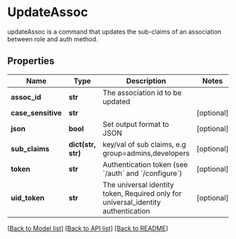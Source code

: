 # UpdateAssoc

updateAssoc is a command that updates the sub-claims of an association between role and auth method.
## Properties
Name | Type | Description | Notes
------------ | ------------- | ------------- | -------------
**assoc_id** | **str** | The association id to be updated | 
**case_sensitive** | **str** |  | [optional] 
**json** | **bool** | Set output format to JSON | [optional] 
**sub_claims** | **dict(str, str)** | key/val of sub claims, e.g group&#x3D;admins,developers | [optional] 
**token** | **str** | Authentication token (see &#x60;/auth&#x60; and &#x60;/configure&#x60;) | [optional] 
**uid_token** | **str** | The universal identity token, Required only for universal_identity authentication | [optional] 

[[Back to Model list]](../README.md#documentation-for-models) [[Back to API list]](../README.md#documentation-for-api-endpoints) [[Back to README]](../README.md)


